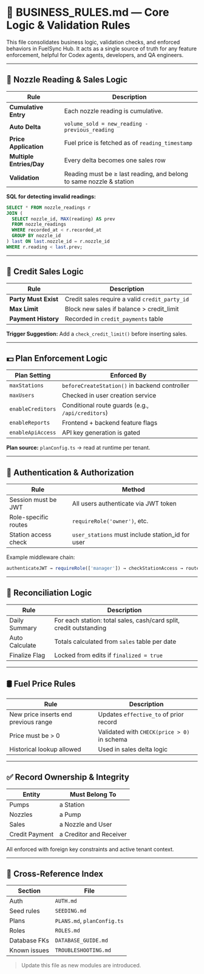 # 📏 BUSINESS\_RULES.md — Core Logic & Validation Rules

This file consolidates business logic, validation checks, and enforced behaviors in FuelSync Hub. It acts as a single source of truth for any feature enforcement, helpful for Codex agents, developers, and QA engineers.

---

## 🔁 Nozzle Reading & Sales Logic

| Rule                     | Description                                                         |
| ------------------------ | ------------------------------------------------------------------- |
| **Cumulative Entry**     | Each nozzle reading is cumulative.                                  |
| **Auto Delta**           | `volume_sold = new_reading - previous_reading`                      |
| **Price Application**    | Fuel price is fetched as of `reading_timestamp`                     |
| **Multiple Entries/Day** | Every delta becomes one sales row                                   |
| **Validation**           | Reading must be ≥ last reading, and belong to same nozzle & station |

**SQL for detecting invalid readings:**

```sql
SELECT * FROM nozzle_readings r
JOIN (
  SELECT nozzle_id, MAX(reading) AS prev
  FROM nozzle_readings
  WHERE recorded_at < r.recorded_at
  GROUP BY nozzle_id
) last ON last.nozzle_id = r.nozzle_id
WHERE r.reading < last.prev;
```

---

## 🧮 Credit Sales Logic

| Rule                 | Description                                    |
| -------------------- | ---------------------------------------------- |
| **Party Must Exist** | Credit sales require a valid `credit_party_id` |
| **Max Limit**        | Block new sales if balance > credit\_limit     |
| **Payment History**  | Recorded in `credit_payments` table            |

**Trigger Suggestion:** Add a `check_credit_limit()` before inserting sales.

---

## 💵 Plan Enforcement Logic

| Plan Setting      | Enforced By                                       |
| ----------------- | ------------------------------------------------- |
| `maxStations`     | `beforeCreateStation()` in backend controller     |
| `maxUsers`    | Checked in user creation service                  |
| `enableCreditors` | Conditional route guards (e.g., `/api/creditors`) |
| `enableReports`   | Frontend + backend feature flags                  |
| `enableApiAccess` | API key generation is gated                       |

**Plan source:** `planConfig.ts` → read at runtime per tenant.

---

## 🔐 Authentication & Authorization

| Rule                 | Method                                            |
| -------------------- | ------------------------------------------------- |
| Session must be JWT  | All users authenticate via JWT token              |
| Role-specific routes | `requireRole('owner')`, etc.                      |
| Station access check | `user_stations` must include station\_id for user |

Example middleware chain:

```ts
authenticateJWT → requireRole(['manager']) → checkStationAccess → route handler
```

---

## 🔁 Reconciliation Logic

| Rule           | Description                                                        |
| -------------- | ------------------------------------------------------------------ |
| Daily Summary  | For each station: total sales, cash/card split, credit outstanding |
| Auto Calculate | Totals calculated from `sales` table per date                      |
| Finalize Flag  | Locked from edits if `finalized = true`                            |

---

## 🛢 Fuel Price Rules

| Rule                                 | Description                                 |
| ------------------------------------ | ------------------------------------------- |
| New price inserts end previous range | Updates `effective_to` of prior record      |
| Price must be > 0                    | Validated with `CHECK(price > 0)` in schema |
| Historical lookup allowed            | Used in sales delta logic                   |

---

## ✅ Record Ownership & Integrity

| Entity         | Must Belong To          |
| -------------- | ----------------------- |
| Pumps          | a Station               |
| Nozzles        | a Pump                  |
| Sales          | a Nozzle and User       |
| Credit Payment | a Creditor and Receiver |

All enforced with foreign key constraints and active tenant context.

---

## 📎 Cross-Reference Index

| Section      | File                        |
| ------------ | --------------------------- |
| Auth         | `AUTH.md`                   |
| Seed rules   | `SEEDING.md`                |
| Plans        | `PLANS.md`, `planConfig.ts` |
| Roles        | `ROLES.md`                  |
| Database FKs | `DATABASE_GUIDE.md`         |
| Known issues | `TROUBLESHOOTING.md`        |

> Update this file as new modules are introduced.
